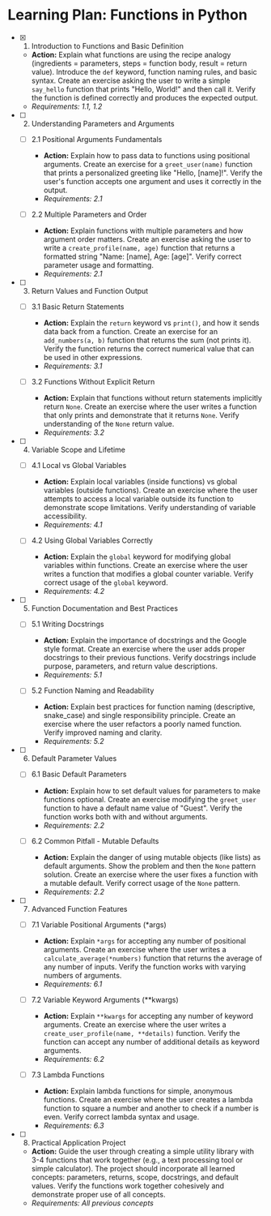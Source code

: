 # Learning Plan: Functions in Python

- [x] 1. Introduction to Functions and Basic Definition
  - **Action:** Explain what functions are using the recipe analogy (ingredients = parameters, steps = function body, result = return value). Introduce the `def` keyword, function naming rules, and basic syntax. Create an exercise asking the user to write a simple `say_hello` function that prints "Hello, World!" and then call it. Verify the function is defined correctly and produces the expected output.
  - _Requirements: 1.1, 1.2_

- [ ] 2. Understanding Parameters and Arguments
  - [ ] 2.1 Positional Arguments Fundamentals
    - **Action:** Explain how to pass data to functions using positional arguments. Create an exercise for a `greet_user(name)` function that prints a personalized greeting like "Hello, [name]!". Verify the user's function accepts one argument and uses it correctly in the output.
    - _Requirements: 2.1_
  
  - [ ] 2.2 Multiple Parameters and Order
    - **Action:** Explain functions with multiple parameters and how argument order matters. Create an exercise asking the user to write a `create_profile(name, age)` function that returns a formatted string "Name: [name], Age: [age]". Verify correct parameter usage and formatting.
    - _Requirements: 2.1_

- [ ] 3. Return Values and Function Output
  - [ ] 3.1 Basic Return Statements
    - **Action:** Explain the `return` keyword vs `print()`, and how it sends data back from a function. Create an exercise for an `add_numbers(a, b)` function that returns the sum (not prints it). Verify the function returns the correct numerical value that can be used in other expressions.
    - _Requirements: 3.1_
  
  - [ ] 3.2 Functions Without Explicit Return
    - **Action:** Explain that functions without return statements implicitly return `None`. Create an exercise where the user writes a function that only prints and demonstrate that it returns `None`. Verify understanding of the `None` return value.
    - _Requirements: 3.2_

- [ ] 4. Variable Scope and Lifetime
  - [ ] 4.1 Local vs Global Variables
    - **Action:** Explain local variables (inside functions) vs global variables (outside functions). Create an exercise where the user attempts to access a local variable outside its function to demonstrate scope limitations. Verify understanding of variable accessibility.
    - _Requirements: 4.1_
  
  - [ ] 4.2 Using Global Variables Correctly
    - **Action:** Explain the `global` keyword for modifying global variables within functions. Create an exercise where the user writes a function that modifies a global counter variable. Verify correct usage of the `global` keyword.
    - _Requirements: 4.2_

- [ ] 5. Function Documentation and Best Practices
  - [ ] 5.1 Writing Docstrings
    - **Action:** Explain the importance of docstrings and the Google style format. Create an exercise where the user adds proper docstrings to their previous functions. Verify docstrings include purpose, parameters, and return value descriptions.
    - _Requirements: 5.1_
  
  - [ ] 5.2 Function Naming and Readability
    - **Action:** Explain best practices for function naming (descriptive, snake_case) and single responsibility principle. Create an exercise where the user refactors a poorly named function. Verify improved naming and clarity.
    - _Requirements: 5.2_

- [ ] 6. Default Parameter Values
  - [ ] 6.1 Basic Default Parameters
    - **Action:** Explain how to set default values for parameters to make functions optional. Create an exercise modifying the `greet_user` function to have a default name value of "Guest". Verify the function works both with and without arguments.
    - _Requirements: 2.2_
  
  - [ ] 6.2 Common Pitfall - Mutable Defaults
    - **Action:** Explain the danger of using mutable objects (like lists) as default arguments. Show the problem and then the `None` pattern solution. Create an exercise where the user fixes a function with a mutable default. Verify correct usage of the `None` pattern.
    - _Requirements: 2.2_

- [ ] 7. Advanced Function Features
  - [ ] 7.1 Variable Positional Arguments (*args)
    - **Action:** Explain `*args` for accepting any number of positional arguments. Create an exercise where the user writes a `calculate_average(*numbers)` function that returns the average of any number of inputs. Verify the function works with varying numbers of arguments.
    - _Requirements: 6.1_
  
  - [ ] 7.2 Variable Keyword Arguments (**kwargs)
    - **Action:** Explain `**kwargs` for accepting any number of keyword arguments. Create an exercise where the user writes a `create_user_profile(name, **details)` function. Verify the function can accept any number of additional details as keyword arguments.
    - _Requirements: 6.2_
  
  - [ ] 7.3 Lambda Functions
    - **Action:** Explain lambda functions for simple, anonymous functions. Create an exercise where the user creates a lambda function to square a number and another to check if a number is even. Verify correct lambda syntax and usage.
    - _Requirements: 6.3_

- [ ] 8. Practical Application Project
  - **Action:** Guide the user through creating a simple utility library with 3-4 functions that work together (e.g., a text processing tool or simple calculator). The project should incorporate all learned concepts: parameters, returns, scope, docstrings, and default values. Verify the functions work together cohesively and demonstrate proper use of all concepts.
  - _Requirements: All previous concepts_